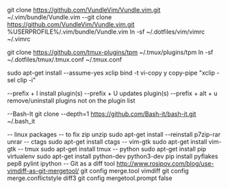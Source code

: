 git clone https://github.com/VundleVim/Vundle.vim.git ~/.vim/bundle/Vundle.vim
--git clone https://github.com/VundleVim/Vundle.vim.git %USERPROFILE%/.vim/bundle/Vundle.vim
ln -sf ~/.dotfiles/vim/vimrc ~/.vimrc

git clone https://github.com/tmux-plugins/tpm ~/.tmux/plugins/tpm
ln -sf ~/.dotfiles/tmux/.tmux.conf ~/.tmux.conf

sudo apt-get install --assume-yes xclip
bind -t vi-copy y copy-pipe "xclip -sel clip -i"


--prefix + I install plugin(s)
--prefix + U updates plugin(s)
--prefix + alt + u remove/uninstall plugins not on the plugin list

--Bash-It
git clone --depth=1 https://github.com/Bash-it/bash-it.git ~/.bash_it

-- linux packages
-- to fix zip unzip
sudo apt-get install --reinstall p7zip-rar unrar
-- ctags 
sudo apt-get install ctags
-- vim-gtk
sudo apt-get install vim-gtk
-- tmux
sudo apt-get install tmux
-- python
sudo apt-get install pip virtualenv
sudo apt-get install python-dev python3-dev
pip install pyflakes pep8 pylint ipython
-- Git as a diff tool http://www.rosipov.com/blog/use-vimdiff-as-git-mergetool/
git config merge.tool vimdiff
git config merge.conflictstyle diff3
git config mergetool.prompt false
